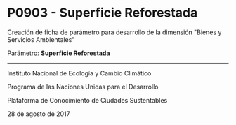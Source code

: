 # P0903 - Superficie Reforestada
Creación de ficha de parámetro para desarrollo de la dimensión "Bienes y Servicios Ambientales"

Parámetro: **Superficie Reforestada**

----------


Instituto Nacional de Ecología y Cambio Climático

Programa de las Naciones Unidas para el Desarrollo

Plataforma de Conocimiento de Ciudades Sustentables

28 de agosto de 2017